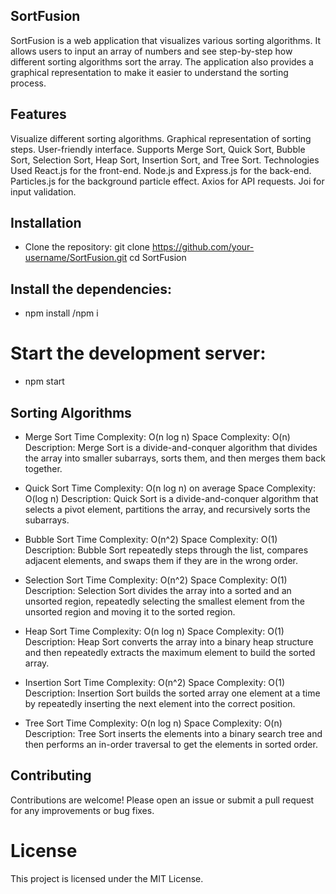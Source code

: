## SortFusion
SortFusion is a web application that visualizes various sorting algorithms. It allows users to input an array of numbers and see step-by-step how different sorting algorithms sort the array. The application also provides a graphical representation to make it easier to understand the sorting process.
          
## Features
Visualize different sorting algorithms.
Graphical representation of sorting steps.
User-friendly interface.
Supports Merge Sort, Quick Sort, Bubble Sort, Selection Sort, Heap Sort, Insertion Sort, and Tree Sort.
Technologies Used
React.js for the front-end.
Node.js and Express.js for the back-end.
Particles.js for the background particle effect.
Axios for API requests.
Joi for input validation.               

## Installation
- Clone the repository: git clone https://github.com/your-username/SortFusion.git
cd SortFusion

## Install the dependencies:
- npm install /npm i

# Start the development server:
- npm start

## Sorting Algorithms
- Merge Sort
Time Complexity: O(n log n)
Space Complexity: O(n)
Description: Merge Sort is a divide-and-conquer algorithm that divides the array into smaller subarrays, sorts them, and then merges them back together.

- Quick Sort
Time Complexity: O(n log n) on average
Space Complexity: O(log n)
Description: Quick Sort is a divide-and-conquer algorithm that selects a pivot element, partitions the array, and recursively sorts the subarrays.

- Bubble Sort
Time Complexity: O(n^2)
Space Complexity: O(1)
Description: Bubble Sort repeatedly steps through the list, compares adjacent elements, and swaps them if they are in the wrong order.

- Selection Sort
Time Complexity: O(n^2)
Space Complexity: O(1)
Description: Selection Sort divides the array into a sorted and an unsorted region, repeatedly selecting the smallest element from the unsorted region and moving it to the sorted region.

- Heap Sort
Time Complexity: O(n log n)
Space Complexity: O(1)
Description: Heap Sort converts the array into a binary heap structure and then repeatedly extracts the maximum element to build the sorted array.

- Insertion Sort
Time Complexity: O(n^2)
Space Complexity: O(1)
Description: Insertion Sort builds the sorted array one element at a time by repeatedly inserting the next element into the correct position.

- Tree Sort
Time Complexity: O(n log n)
Space Complexity: O(n)
Description: Tree Sort inserts the elements into a binary search tree and then performs an in-order traversal to get the elements in sorted order.


## Contributing
Contributions are welcome! Please open an issue or submit a pull request for any improvements or bug fixes.

# License
This project is licensed under the MIT License.

